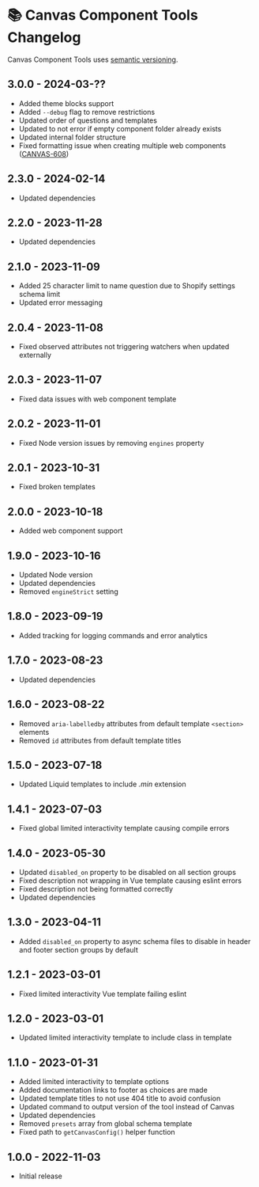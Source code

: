 # 📚 Canvas Component Tools Changelog

Canvas Component Tools uses [semantic versioning](https://semver.org/).

## 3.0.0 - 2024-03-??

* Added theme blocks support
* Added `--debug` flag to remove restrictions
* Updated order of questions and templates
* Updated to not error if empty component folder already exists
* Updated internal folder structure
* Fixed formatting issue when creating multiple web components ([CANVAS-608](https://we-make-websites.atlassian.net/browse/CANVAS-608))

## 2.3.0 - 2024-02-14

* Updated dependencies

## 2.2.0 - 2023-11-28

* Updated dependencies

## 2.1.0 - 2023-11-09

* Added 25 character limit to name question due to Shopify settings schema limit
* Updated error messaging

## 2.0.4 - 2023-11-08

* Fixed observed attributes not triggering watchers when updated externally

## 2.0.3 - 2023-11-07

* Fixed data issues with web component template

## 2.0.2 - 2023-11-01

* Fixed Node version issues by removing `engines` property

## 2.0.1 - 2023-10-31

* Fixed broken templates

## 2.0.0 - 2023-10-18

* Added web component support

## 1.9.0 - 2023-10-16

* Updated Node version
* Updated dependencies
* Removed `engineStrict` setting

## 1.8.0 - 2023-09-19

* Added tracking for logging commands and error analytics

## 1.7.0 - 2023-08-23

* Updated dependencies

## 1.6.0 - 2023-08-22

* Removed `aria-labelledby` attributes from default template `<section>` elements
* Removed `id` attributes from default template titles

## 1.5.0 - 2023-07-18

* Updated Liquid templates to include _.min_ extension

## 1.4.1 - 2023-07-03

* Fixed global limited interactivity template causing compile errors

## 1.4.0 - 2023-05-30

* Updated `disabled_on` property to be disabled on all section groups
* Fixed description not wrapping in Vue template causing eslint errors
* Fixed description not being formatted correctly
* Updated dependencies

## 1.3.0 - 2023-04-11

* Added `disabled_on` property to async schema files to disable in header and footer section groups by default

## 1.2.1 - 2023-03-01

* Fixed limited interactivity Vue template failing eslint

## 1.2.0 - 2023-03-01

* Updated limited interactivity template to include class in template

## 1.1.0 - 2023-01-31

* Added limited interactivity to template options
* Added documentation links to footer as choices are made
* Updated template titles to not use 404 title to avoid confusion
* Updated command to output version of the tool instead of Canvas
* Updated dependencies
* Removed `presets` array from global schema template
* Fixed path to `getCanvasConfig()` helper function

## 1.0.0 - 2022-11-03

* Initial release
